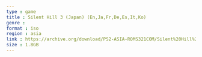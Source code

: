 ```yaml
---
type : game
title : Silent Hill 3 (Japan) (En,Ja,Fr,De,Es,It,Ko)
genre : 
format : iso
region : asia
link : https://archive.org/download/PS2-ASIA-ROMS321COM/Silent%20Hill%203%20%28Japan%29%20%28En%2CJa%2CFr%2CDe%2CEs%2CIt%2CKo%29.7z
size : 1.8GB
---
```

